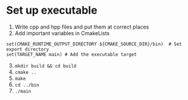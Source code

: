 # Set up executable
1. Write cpp and hpp files and put them at correct places
2. Add important variables in CmakeLists
```
set(CMAKE_RUNTIME_OUTPUT_DIRECTORY ${CMAKE_SOURCE_DIR}/bin)  # Set export directory
set(TARGET_NAME main) # Add the executable target
```
3. `mkdir build && cd build`
4. `cmake ..`
5. `make`
6. `cd ../bin`
7. `./main`